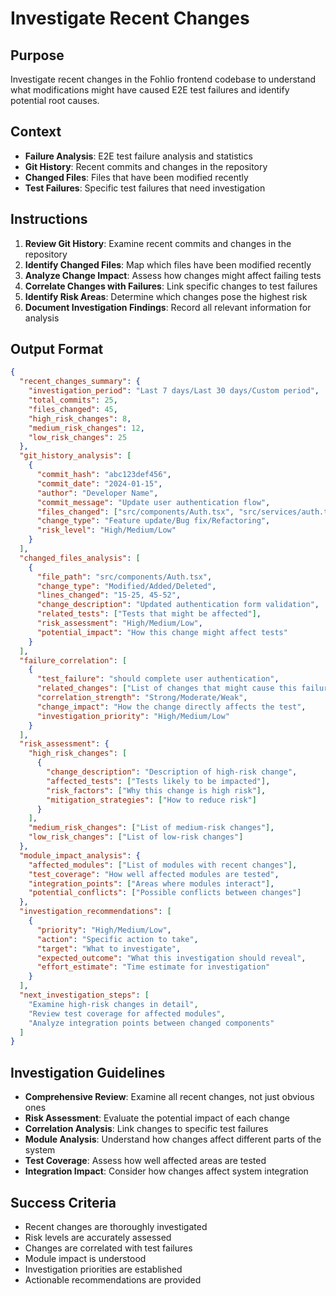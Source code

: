 # Investigate Recent Changes

## Purpose
Investigate recent changes in the Fohlio frontend codebase to understand what modifications might have caused E2E test failures and identify potential root causes.

## Context
- **Failure Analysis**: E2E test failure analysis and statistics
- **Git History**: Recent commits and changes in the repository
- **Changed Files**: Files that have been modified recently
- **Test Failures**: Specific test failures that need investigation

## Instructions
1. **Review Git History**: Examine recent commits and changes in the repository
2. **Identify Changed Files**: Map which files have been modified recently
3. **Analyze Change Impact**: Assess how changes might affect failing tests
4. **Correlate Changes with Failures**: Link specific changes to test failures
5. **Identify Risk Areas**: Determine which changes pose the highest risk
6. **Document Investigation Findings**: Record all relevant information for analysis

## Output Format
```json
{
  "recent_changes_summary": {
    "investigation_period": "Last 7 days/Last 30 days/Custom period",
    "total_commits": 25,
    "files_changed": 45,
    "high_risk_changes": 8,
    "medium_risk_changes": 12,
    "low_risk_changes": 25
  },
  "git_history_analysis": [
    {
      "commit_hash": "abc123def456",
      "commit_date": "2024-01-15",
      "author": "Developer Name",
      "commit_message": "Update user authentication flow",
      "files_changed": ["src/components/Auth.tsx", "src/services/auth.ts"],
      "change_type": "Feature update/Bug fix/Refactoring",
      "risk_level": "High/Medium/Low"
    }
  ],
  "changed_files_analysis": [
    {
      "file_path": "src/components/Auth.tsx",
      "change_type": "Modified/Added/Deleted",
      "lines_changed": "15-25, 45-52",
      "change_description": "Updated authentication form validation",
      "related_tests": ["Tests that might be affected"],
      "risk_assessment": "High/Medium/Low",
      "potential_impact": "How this change might affect tests"
    }
  ],
  "failure_correlation": [
    {
      "test_failure": "should complete user authentication",
      "related_changes": ["List of changes that might cause this failure"],
      "correlation_strength": "Strong/Moderate/Weak",
      "change_impact": "How the change directly affects the test",
      "investigation_priority": "High/Medium/Low"
    }
  ],
  "risk_assessment": {
    "high_risk_changes": [
      {
        "change_description": "Description of high-risk change",
        "affected_tests": ["Tests likely to be impacted"],
        "risk_factors": ["Why this change is high risk"],
        "mitigation_strategies": ["How to reduce risk"]
      }
    ],
    "medium_risk_changes": ["List of medium-risk changes"],
    "low_risk_changes": ["List of low-risk changes"]
  },
  "module_impact_analysis": {
    "affected_modules": ["List of modules with recent changes"],
    "test_coverage": "How well affected modules are tested",
    "integration_points": ["Areas where modules interact"],
    "potential_conflicts": ["Possible conflicts between changes"]
  },
  "investigation_recommendations": [
    {
      "priority": "High/Medium/Low",
      "action": "Specific action to take",
      "target": "What to investigate",
      "expected_outcome": "What this investigation should reveal",
      "effort_estimate": "Time estimate for investigation"
    }
  ],
  "next_investigation_steps": [
    "Examine high-risk changes in detail",
    "Review test coverage for affected modules",
    "Analyze integration points between changed components"
  ]
}
```

## Investigation Guidelines
- **Comprehensive Review**: Examine all recent changes, not just obvious ones
- **Risk Assessment**: Evaluate the potential impact of each change
- **Correlation Analysis**: Link changes to specific test failures
- **Module Analysis**: Understand how changes affect different parts of the system
- **Test Coverage**: Assess how well affected areas are tested
- **Integration Impact**: Consider how changes affect system integration

## Success Criteria
- Recent changes are thoroughly investigated
- Risk levels are accurately assessed
- Changes are correlated with test failures
- Module impact is understood
- Investigation priorities are established
- Actionable recommendations are provided
